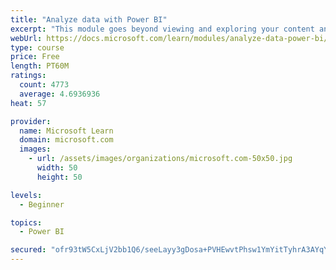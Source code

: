 ```yaml
---
title: "Analyze data with Power BI"
excerpt: "This module goes beyond viewing and exploring your content and explains how to interact with it by working with reports and dashboards to uncover and share new business insights."
webUrl: https://docs.microsoft.com/learn/modules/analyze-data-power-bi/
type: course
price: Free
length: PT60M
ratings:
  count: 4773
  average: 4.6936936
heat: 57

provider:
  name: Microsoft Learn
  domain: microsoft.com
  images:
    - url: /assets/images/organizations/microsoft.com-50x50.jpg
      width: 50
      height: 50

levels:
  - Beginner

topics:
  - Power BI

secured: "ofr93tW5CxLjV2bb1Q6/seeLayy3gDosa+PVHEwvtPhsw1YmYitTyhrA3AYqYRtQbmlOFaRNDUAx+/ZL8KjTWLBOgvDGCMeClpB6VsMvCqNMoFLI9LTHoe/IthufO60SMSzFLxHaUHtpNFDhZEm8qTYksu1190QS4QSQQ+pmmAEHszgYR0nT+0mkq9r1l1rBinL4CPKJ1scXtfAq8hOnIDpZ0itPRdZjLIqRRgKpOQkJONCirSx2hz0e24ShOCJJhAye2JF+2lFyU+YVal6vn4JwetkAx/1KD6W68XdfD7Gy8JpaDmneolvBapiVAvLbDXSdqvWf4TIcqPUM33DH54v94E6g/UOnuyQ+RN1dAg43jHqUkoV2Oxxz0QuMwgIM2nple5T8qwmUS7VoFpidE2JrUQBWQwrcamIp2KyoNSA=;O8AHSm5FrlEN546Pwf6eIw=="
---
```


